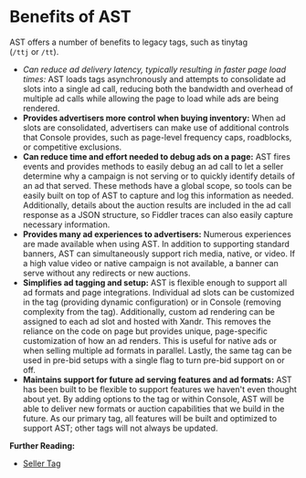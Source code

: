 # Benefits of AST

<div class="body">

AST offers a number of benefits to legacy tags, such as tinytag
(`/ttj` or `/tt`).

- **Can reduce ad delivery latency, typically resulting in faster page
  load times*:* AST loads tags asynchronously and attempts to consolidate
  ad slots into a single ad call, reducing both the bandwidth and
  overhead of multiple ad calls while allowing the page to load while
  ads are being rendered.
- **Provides advertisers more control when buying inventory:** When ad slots
  are consolidated, advertisers can make use of additional controls that
  Console provides, such as page-level frequency caps, roadblocks, or
  competitive exclusions.
- **Can reduce time and effort needed to debug ads on a page:** AST fires
  events and provides methods to easily debug an ad call to let a seller
  determine why a campaign is not serving or to quickly identify details
  of an ad that served. These methods have a global scope, so tools can
  be easily built on top of AST to capture and log this information as
  needed. Additionally, details about the auction results are included
  in the ad call response as a JSON structure, so Fiddler traces can
  also easily capture necessary information.
- **Provides many ad experiences to advertisers:** Numerous experiences are
  made available when using AST. In addition to supporting standard
  banners, AST can simultaneously support rich media, native, or video.
  If a high value video or native campaign is not available, a banner
  can serve without any redirects or new auctions.
- **Simplifies ad tagging and setup:** AST is flexible enough to support all
  ad formats and page integrations. Individual ad slots can be
  customized in the tag (providing dynamic configuration) or in Console
  (removing complexity from the tag). Additionally, custom ad rendering
  can be assigned to each ad slot and hosted with
  <span class="ph">Xandr</span>. This removes the reliance on the code
  on page but provides unique, page-specific customization of how an ad
  renders. This is useful for native ads or when selling multiple ad
  formats in parallel. Lastly, the same tag can be used in pre-bid
  setups with a single flag to turn pre-bid support on or off.
- **Maintains support for future ad serving features and ad formats:** AST
  has been built to be flexible to support features we haven't even
  thought about yet. By adding options to the tag or within Console, AST
  will be able to deliver new formats or auction capabilities that we
  build in the future. As our primary tag, all features will be built
  and optimized to support AST; other tags will not always be updated.

</div>



**Further Reading:**

- [Seller Tag](seller-tag.md)


